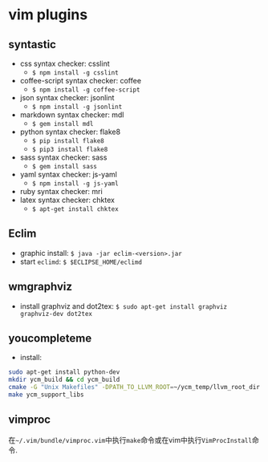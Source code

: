 # vim plugins

## syntastic

* css syntax checker: csslint
  * `$ npm install -g csslint`
* coffee-script syntax checker: coffee
  * `$ npm install -g coffee-script`
* json syntax checker: jsonlint
  * `$ npm install -g jsonlint`
* markdown syntax checker: mdl
  * `$ gem install mdl`
* python syntax checker: flake8
  * `$ pip install flake8`
  * `$ pip3 install flake8`
* sass syntax checker: sass
  * `$ gem install sass`
* yaml syntax checker: js-yaml
  * `$ npm install -g js-yaml`
* ruby syntax checker: mri
* latex syntax checker: chktex
  * `$ apt-get install chktex`

## Eclim

* graphic install: `$ java -jar eclim-<version>.jar`
* start `eclimd`: `$ $ECLIPSE_HOME/eclimd`

## wmgraphviz

* install graphviz and dot2tex: `$ sudo apt-get install graphviz graphviz-dev dot2tex`

## youcompleteme

* install:

```sh
sudo apt-get install python-dev
mkdir ycm_build && cd ycm_build
cmake -G "Unix Makefiles" -DPATH_TO_LLVM_ROOT=~/ycm_temp/llvm_root_dir . ~/.vim/bundle/YouCompleteMe/third_party/ycmd/cpp
make ycm_support_libs
```

## vimproc

在`~/.vim/bundle/vimproc.vim`中执行`make`命令或在vim中执行`VimProcInstall`命令.
